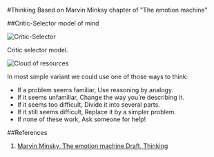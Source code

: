 #Thinking
Based on Marvin Minksy chapter of "The emotion machine"

##Critic-Selector model of mind

![Critic-Selector](http://web.media.mit.edu/~minsky/E7/eb7_files/image001.png)

Critic selector model.

![Cloud of resources](http://web.media.mit.edu/~minsky/E7/eb7_files/image002.png)

In most simple variant we could use one of those ways to think:

* If a problem seems familiar, Use reasoning by analogy.
* If it seems unfamiliar, Change the way you’re describing it.
* If it seems too difficult, Divide it into several parts.
* If it still seems difficult, Replace it by a simpler problem.
* If none of these work, Ask someone for help!


##References

1. [Marvin Minsky, The emotion machine Draft, Thinking](http://web.media.mit.edu/~minsky/E7/eb7.html)
